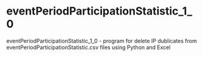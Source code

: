 # eventPeriodParticipationStatistic_1_0
eventPeriodParticipationStatistic_1_0 - program for delete IP dublicates from eventPeriodParticipationStatistic.csv files using Python and Excel
